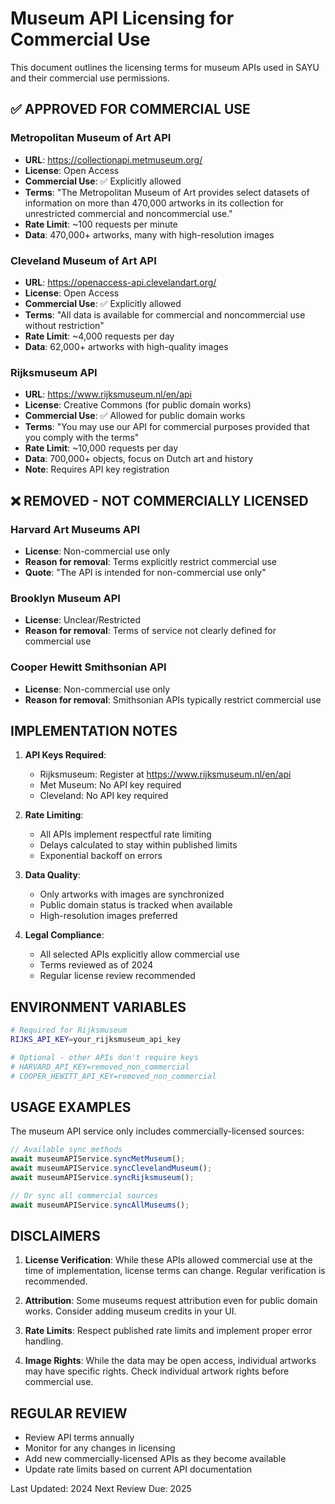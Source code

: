 # Museum API Licensing for Commercial Use

This document outlines the licensing terms for museum APIs used in SAYU and their commercial use permissions.

## ✅ APPROVED FOR COMMERCIAL USE

### Metropolitan Museum of Art API
- **URL**: https://collectionapi.metmuseum.org/
- **License**: Open Access
- **Commercial Use**: ✅ Explicitly allowed
- **Terms**: "The Metropolitan Museum of Art provides select datasets of information on more than 470,000 artworks in its collection for unrestricted commercial and noncommercial use."
- **Rate Limit**: ~100 requests per minute
- **Data**: 470,000+ artworks, many with high-resolution images

### Cleveland Museum of Art API
- **URL**: https://openaccess-api.clevelandart.org/
- **License**: Open Access
- **Commercial Use**: ✅ Explicitly allowed
- **Terms**: "All data is available for commercial and noncommercial use without restriction"
- **Rate Limit**: ~4,000 requests per day
- **Data**: 62,000+ artworks with high-quality images

### Rijksmuseum API
- **URL**: https://www.rijksmuseum.nl/en/api
- **License**: Creative Commons (for public domain works)
- **Commercial Use**: ✅ Allowed for public domain works
- **Terms**: "You may use our API for commercial purposes provided that you comply with the terms"
- **Rate Limit**: ~10,000 requests per day
- **Data**: 700,000+ objects, focus on Dutch art and history
- **Note**: Requires API key registration

## ❌ REMOVED - NOT COMMERCIALLY LICENSED

### Harvard Art Museums API
- **License**: Non-commercial use only
- **Reason for removal**: Terms explicitly restrict commercial use
- **Quote**: "The API is intended for non-commercial use only"

### Brooklyn Museum API
- **License**: Unclear/Restricted
- **Reason for removal**: Terms of service not clearly defined for commercial use

### Cooper Hewitt Smithsonian API
- **License**: Non-commercial use only
- **Reason for removal**: Smithsonian APIs typically restrict commercial use

## IMPLEMENTATION NOTES

1. **API Keys Required**:
   - Rijksmuseum: Register at https://www.rijksmuseum.nl/en/api
   - Met Museum: No API key required
   - Cleveland: No API key required

2. **Rate Limiting**:
   - All APIs implement respectful rate limiting
   - Delays calculated to stay within published limits
   - Exponential backoff on errors

3. **Data Quality**:
   - Only artworks with images are synchronized
   - Public domain status is tracked when available
   - High-resolution images preferred

4. **Legal Compliance**:
   - All selected APIs explicitly allow commercial use
   - Terms reviewed as of 2024
   - Regular license review recommended

## ENVIRONMENT VARIABLES

```bash
# Required for Rijksmuseum
RIJKS_API_KEY=your_rijksmuseum_api_key

# Optional - other APIs don't require keys
# HARVARD_API_KEY=removed_non_commercial
# COOPER_HEWITT_API_KEY=removed_non_commercial
```

## USAGE EXAMPLES

The museum API service only includes commercially-licensed sources:

```javascript
// Available sync methods
await museumAPIService.syncMetMuseum();
await museumAPIService.syncClevelandMuseum();
await museumAPIService.syncRijksmuseum();

// Or sync all commercial sources
await museumAPIService.syncAllMuseums();
```

## DISCLAIMERS

1. **License Verification**: While these APIs allowed commercial use at the time of implementation, license terms can change. Regular verification is recommended.

2. **Attribution**: Some museums request attribution even for public domain works. Consider adding museum credits in your UI.

3. **Rate Limits**: Respect published rate limits and implement proper error handling.

4. **Image Rights**: While the data may be open access, individual artworks may have specific rights. Check individual artwork rights before commercial use.

## REGULAR REVIEW

- Review API terms annually
- Monitor for any changes in licensing
- Add new commercially-licensed APIs as they become available
- Update rate limits based on current API documentation

Last Updated: 2024
Next Review Due: 2025